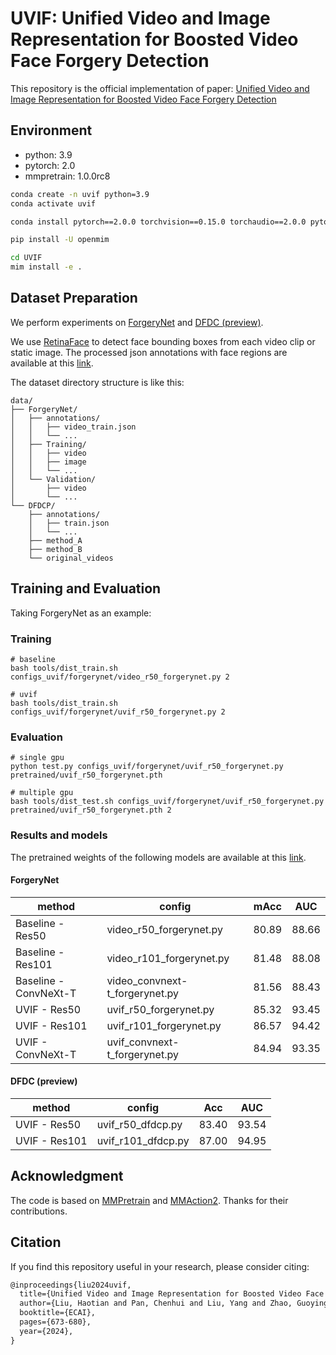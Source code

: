 # UVIF: Unified Video and Image Representation for Boosted Video Face Forgery Detection

This repository is the official implementation of paper: [Unified Video and Image Representation for Boosted Video Face Forgery Detection](https://doi.org/10.3233/FAIA240548)

## Environment

- python: 3.9
- pytorch: 2.0
- mmpretrain: 1.0.0rc8

```sh
conda create -n uvif python=3.9
conda activate uvif

conda install pytorch==2.0.0 torchvision==0.15.0 torchaudio==2.0.0 pytorch-cuda=11.7 -c pytorch -c nvidia -y

pip install -U openmim

cd UVIF
mim install -e .
```

## Dataset Preparation

We perform experiments on [ForgeryNet](https://yinanhe.github.io/projects/forgerynet.html#)
and [DFDC (preview)](https://arxiv.org/abs/1910.08854).

We use [RetinaFace](https://github.com/biubug6/Pytorch_Retinaface) to detect face bounding boxes from each video clip
or static image. The processed json annotations with face regions are available at
this [link](https://drive.google.com/drive/folders/1ukB8oTH8enmgtcgNtzaqBj7Hdx3xHGq7).

The dataset directory structure is like this:

```
data/
├── ForgeryNet/
│   ├── annotations/
│   │   ├── video_train.json
│   │   └── ...
│   ├── Training/
│   │   ├── video
│   │   ├── image
│   │   └── ...
│   └── Validation/
│       ├── video
│       └── ...
└── DFDCP/
    ├── annotations/
    │   ├── train.json
    │   └── ...
    ├── method_A
    ├── method_B
    └── original_videos
```

## Training and Evaluation

Taking ForgeryNet as an example:

### Training

```shell
# baseline
bash tools/dist_train.sh configs_uvif/forgerynet/video_r50_forgerynet.py 2

# uvif
bash tools/dist_train.sh configs_uvif/forgerynet/uvif_r50_forgerynet.py 2
```

### Evaluation

```shell
# single gpu
python test.py configs_uvif/forgerynet/uvif_r50_forgerynet.py pretrained/uvif_r50_forgerynet.pth

# multiple gpu
bash tools/dist_test.sh configs_uvif/forgerynet/uvif_r50_forgerynet.py pretrained/uvif_r50_forgerynet.pth 2
```

### Results and models

The pretrained weights of the following models are available at
this [link](https://drive.google.com/drive/folders/1XrutVt4bVFGoMm3kmQvZ0yG3PN5fcGb2).

#### ForgeryNet

| method                | config                         | mAcc  | AUC   |
| --------------------- | ------------------------------ | ----- | ----- |
| Baseline - Res50      | video_r50_forgerynet.py        | 80.89 | 88.66 |
| Baseline - Res101     | video_r101_forgerynet.py       | 81.48 | 88.08 |
| Baseline - ConvNeXt-T | video_convnext-t_forgerynet.py | 81.56 | 88.43 |
| UVIF - Res50          | uvif_r50_forgerynet.py         | 85.32 | 93.45 |
| UVIF - Res101         | uvif_r101_forgerynet.py        | 86.57 | 94.42 |
| UVIF - ConvNeXt-T     | uvif_convnext-t_forgerynet.py  | 84.94 | 93.35 |

#### DFDC (preview)

| method        | config             | Acc   | AUC   |
| ------------- | ------------------ | ----- | ----- |
| UVIF - Res50  | uvif_r50_dfdcp.py  | 83.40 | 93.54 |
| UVIF - Res101 | uvif_r101_dfdcp.py | 87.00 | 94.95 |

## Acknowledgment

The code is based on [MMPretrain](https://github.com/open-mmlab/mmpretrain) and [MMAction2](https://github.com/open-mmlab/mmaction2). Thanks for their contributions.

## Citation

If you find this repository useful in your research, please consider citing:

```latex
@inproceedings{liu2024uvif,
  title={Unified Video and Image Representation for Boosted Video Face Forgery Detection},
  author={Liu, Haotian and Pan, Chenhui and Liu, Yang and Zhao, Guoying and Li, Xiaobai},
  booktitle={ECAI},
  pages={673-680},
  year={2024},
}
```
